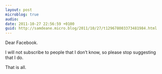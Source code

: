 ```yaml
---
layout: post
microblog: true
audio: 
date: 2011-10-27 22:56:59 +0100
guid: http://samdeane.micro.blog/2011/10/27/t129678003373481984.html
---
```

Dear Facebook.

I will not subscribe to people that I don’t know, so please stop suggesting that I do.

That is all.
